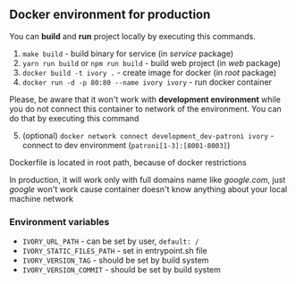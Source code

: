 ## Docker environment for production

You can **build** and **run** project locally by executing this commands.

1. `make build` - build binary for service (in _service_ package)
2. `yarn run build` or `npm run build` - build web project (in _web_ package)
3. `docker build -t ivory .` - create image for docker (in _root_ package)
4. `docker run -d -p 80:80 --name ivory ivory` - run docker container

Please, be aware that it won't work with **development environment**
while you do not connect this container to network of the environment. You can do that by executing this command

5. (optional) `docker network connect development_dev-patroni ivory` - connect to dev environment (`patroni[1-3]:[8001-8003]`)

Dockerfile is located in root path, because of docker restrictions

In production, it will work only with full domains name like _google.com_, just _google_ won't work cause container
doesn't know anything about your local machine network

### Environment variables

- `IVORY_URL_PATH` - can be set by user, `default: /`
- `IVORY_STATIC_FILES_PATH` - set in entrypoint.sh file
- `IVORY_VERSION_TAG` - should be set by build system
- `IVORY_VERSION_COMMIT` - should be set by build system
